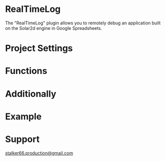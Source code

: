 # RealTimeLog
The "RealTimeLog" plugin allows you to remotely debug an application built on the Solar2d engine in Google Spreadsheets.
# Project Settings
# Functions
# Additionally
# Example
# Support
stalker66.production@gmail.com
